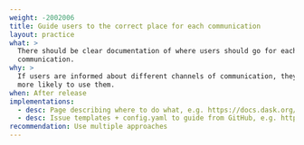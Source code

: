 ```yaml
---
weight: -2002006
title: Guide users to the correct place for each communication
layout: practice
what: >
  There should be clear documentation of where users should go for each type of
  communication.
why: >
  If users are informed about different channels of communication, they will be
  more likely to use them.
when: After release
implementations:
  - desc: Page describing where to do what, e.g. https://docs.dask.org/en/stable/support.html#discussion
  - desc: Issue templates + config.yaml to guide from GitHub, e.g. https://github.com/bchavez/RethinkDb.Driver/tree/master/.github/ISSUE_TEMPLATE
recommendation: Use multiple approaches
---
```

